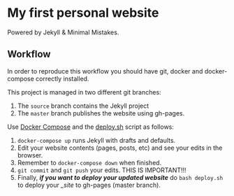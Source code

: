 # My first personal website

Powered by Jekyll & Minimal Mistakes.

## Workflow

In order to reproduce this workflow you should have git, docker and docker-compose correctly installed.

This project is managed in two different git branches:
1. The `source` branch contains the Jekyll project
2. The `master` branch publishes the website using gh-pages.

Use [Docker Compose](https://docs.docker.com/compose/) and the [deploy.sh](deploy.sh) script as follows:

1. `docker-compose up` runs Jekyll with drafts and defaults.
2. Edit your website contents (pages, posts, etc) and see your edits in the browser.
3. Remember to `docker-compose down` when finished.
3. `git commit` and `git push` your edits. THIS IS IMPORTANT!!!
5. Finally, ***if you want to deploy your updated website*** do `bash deploy.sh` to deploy your *_site* to gh-pages (master branch).
